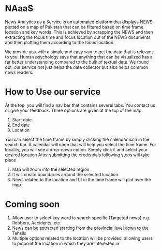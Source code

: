 # NAaaS
News Analytics as a Service is an automated platform that displays NEWS plotted on a map of Pakistan that can be filtered based on time frame, location and key words. This is achieved by scrapping the NEWS and then extracting the focus time and focus location out of the NEWS documents and then plotting them according to the focus location.

We provide you with a simple and easy way to get the data that is relevant to you. Human psychology says that anything that can be visualized has a far better understanding compared to the bulk of textual data. We found out; our service not just helps the data collector but also helps common news readers.

# How to Use our service

At the top, you will find a nav bar that contains several tabs. You contact us or give your feedback.
Three options are given at the top of the map
1.	Start date
2.	End date
3.	Location

You can select the time frame by simply clicking the calendar icon in the search bar. A calendar will open that will help you select the time frame. For locality, you will see a drop-down option. Simply click it and select your desired location
After submitting the credentials following steps will take place

1.	Map will zoom into the selected region
2.	It will create boundaries around the selected location
3.	News related to the location and fit in the time frame will plot over the map
# Coming soon

1.	Allow user to select key word to search specific (Targeted news) e.g. Robbery, Accidents, etc.
2.	News can be extracted starting from the provincial level down to the Tehsils
3.	Multiple options related to the location will be provided, allowing users to pinpoint the location in which they are interested in
